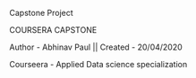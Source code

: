 Capstone Project


COURSERA CAPSTONE

Author - Abhinav Paul || Created - 20/04/2020

Courseera - Applied Data science specialization

